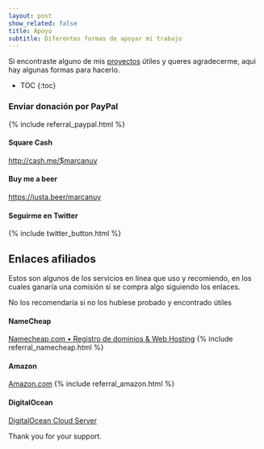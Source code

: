 ```yaml
---
layout: post
show_related: false
title: Apoyo
subtitle: Diferentes formas de apoyar mi trabajo
---
```


Si encontraste alguno de mis [proyectos](/es/proyectos) útiles y queres
agradecerme, aqui hay algunas formas para hacerlo.

* TOC
{:toc}

### Enviar donación por PayPal

{% include referral_paypal.html %}

#### Square Cash

<http://cash.me/$marcanuy>

#### Buy me a beer

<https://justa.beer/marcanuy>

#### Seguirme en Twitter

{% include twitter_button.html %}

## Enlaces afiliados

Estos son algunos de los servicios en línea que uso y recomiendo, en los 
cuales ganaría una comisión si se compra algo siguiendo los enlaces.

<span class="label label-success">
 No los recomendaría si no los hubiese probado y encontrado útiles
</span>

#### NameCheap

[Namecheap.com • Registro de dominios & Web Hosting](http://www.namecheap.com/?aff=35306) 
{% include referral_namecheap.html %}

#### Amazon

[Amazon.com](http://www.amazon.com/?_encoding=UTF8&tag=mecluy-20) 
{% include referral_amazon.html %}

#### DigitalOcean

[DigitalOcean Cloud Server](https://www.digitalocean.com/?refcode=b54bbc9a3125)


<span class="label label-danger"> Thank you for your support.</span>
